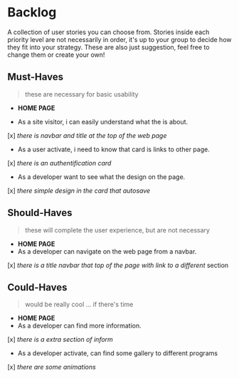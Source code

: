 # Backlog

A collection of user stories you can choose from. Stories inside each priority
level are not necessarily in order, it's up to your group to decide how they fit
into your strategy. These are also just suggestion, feel free to change them or
create your own!

## Must-Haves

> these are necessary for basic usability

- **HOME PAGE**

- As a site visitor, i can easily understand what the is about.

[x] _there is navbar and title at the top of the web page_

- As a user activate, i need to know that card is links to other page.

[x] _there is an authentification card_

- As a developer want to see what the design on the page.

[x] _there simple design in the card that autosave_

## Should-Haves

> these will complete the user experience, but are not necessary

- **HOME PAGE**
- As a developer can navigate on the web page from a navbar.

[x] _there is a title navbar that top of the page with link to a different_
section

## Could-Haves

> would be really cool ... if there's time

- **HOME PAGE**
- As a developer can find more information.

[x] _there is a extra section of inform_

- As a developer activate, can find some gallery to different programs

[x] _there are some animations_
